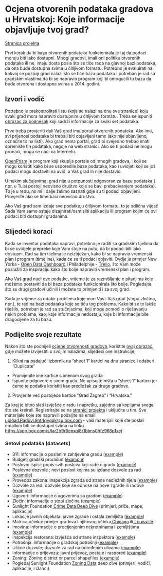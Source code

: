 Ocjena otvorenih podataka gradova u Hrvatskoj: Koje informacije objavljuje tvoj grad?
=============================

[Stranica projekta](http://codeforcroatia.org/projects/cenzus_otvorenih_podataka_hrvatskih_gradova)

Prvi korak da bi baza otvorenih podataka funkcionirala je taj da podaci moraju biti lako dostupni. Mnogi gradovi, imali oni politiku otvorenih podataka ili ne, imaju dosta posla što se tiče rada na glavnoj bazi podataka, da ona bude dostupna svima u čitljivom formatu. Potrebno je evaluirati na kakvoj se poziciji grad nalazi što se tiče baza podataka i potreban je rad sa gradskim vlastima da bi se napravio program koji bi omogućili tu bazu da bude otvorena i dostupna svima u 2014. godini.


Izvori i vodič
--------------

Potrebno je prekontrolirati listu (koja se nalazi na dnu ove stranice) koju svaki grad mora napraviti dostupnim u čitljivom formatu. Treba se ispuniti [obrazac za podnesak](http://www.google.com/url?q=http%3A%2F%2Fhr-city.census.okfn.org&sa=D&sntz=1&usg=AFQjCNGBp-BuN0Pdy4493pZ3WlFomhnY3Q) koji sadrži informacije za svaki set podataka.

Prvo treba provjeriti dali Vaš grad ima portal otvorenih podataka. Ako ima, svi prijenosi podataka bi trebali biti objavljeni tamo (ako nije objavljeno, označite to na listi). Ako grad nema portal, grad bi svejedno trebao imati spremište tih podataka, negdje na web stranici. Ako se ti podaci ne mogu pronaći, mogu se naći na Internetu.

[OpenPrism](http://www.google.com/url?q=http%3A%2F%2Fopenprism.thomaslevine.com%2F&sa=D&sntz=1&usg=AFQjCNF9r0mYPgxacj0FBNjButHWG6dfuw) je program koji skuplja portale od mnogih gradova, i koji se mogu koristiti kako bi se usporedile baze podataka, kao i uvidjeti koji se još podaci mogu dostaviti na uvid, a Vaš grad ih nije dostavio.

U nekim slučajevima, grad nije u potpunosti odgovoran za bazu podataka ( npr. u Tulsi postoji neovisno društvo koje se bavi prebacivanjem podataka). To je u redu, no mi i dalje želimo saznati gdje su ti podaci objavljeni. Provjerite ako se time baci neovisno društvo.

Ako Vaš grad sam izdaje sve podatke,u čitljivom formatu, to je odlična vijest! Sada Vam samo ostaje dizajnirati/osmisliti aplikaciju ili program kojim će ovi podaci biti dostupni građanima.

Slijedeći koraci
----------------

Kada se inventar podataka napravi, potrebno je raditi sa gradskim tijelima da bi se uvidjele prepreke koje Vam stoje na putu, da bi podaci bili lako dostupni. Rad sa tim tijelima je neizbježan, kako bi se napravio vremenski plan i program (timeline), kada će se ti podaci objaviti. Ovdje je primjer New Yorka - [Open Data Dashboard](https://www.google.com/url?q=https%3A%2F%2Fdata.cityofnewyork.us%2Fdashboard&sa=D&sntz=1&usg=AFQjCNHTzobclr40yvwhoq9-5t8iGZ1GUQ) i Philadelphije - [Trello](https://www.google.com/url?q=https%3A%2F%2Ftrello.com%2Fb%2FiUUy84lK%2Fcity-of-philadelphia-open-data-pipeline&sa=D&sntz=1&usg=AFQjCNFmtRJz50_n5PZ6JK_2ZD07W5rImg), što Vam može poslužiti za inspiraciju kako što bolje napraviti vremenski plan i program.

Ako Vaš grad nudi ove podatke, vrijeme je za razmišljanje o pitanjima koje možemo postaviti da bi baza podataka funkcionirala što bolje. Pogledajte što su drugi gradovi učinili i možete to primjeniti i za svoj grad.

Sada je vrijeme za odabir problema koje mori Vas i Vaš grad (stopa zločina, npr.), te rad na bazi podataka koje se tiču tog problema. Kako bi se to lakše riješilo, potreban je rad sa stučnjacima, koji mogu pomoći o riješavanju nekih problema, kao; koje informacije nedostaju, koje bi informacije bile dragocijene za tu bazu.

Podijelite svoje rezultate
--------------------------

Nakon što ste podnijeli [ocjene otvorenosti gradova](http://www.google.com/url?q=http%3A%2F%2Fhr-city.census.okfn.org&sa=D&sntz=1&usg=AFQjCNGBp-BuN0Pdy4493pZ3WlFomhnY3Q), koristite [ovaj obrazac](https://docs.google.com/spreadsheets/d/1ppSAVbfV8nxrAWMS5ggL3qBiZwZhGDTALH1XxL7YoHA/edit#gid=3), gdje možete izvijestiti o svojim nalazima, slijedeći ove instrukcije;

1. Klikni na padajući izbornik na “sheet 1” kartici na dnu stranice i odaberi “Duplicate”

-   Promijenite ime kartice s imenom svog grada
-   Ispunite odgovore o svom gradu. Ne upisujte ništa u “sheet 1” karticu jer ćemo te podatke koristiti kao predložak za druge gradove.

2. Provjerite već postojeće kartice “Grad Zagreb” i “Hrvatska.”

Za kraj je bitno slati izvješća o radu i napretku, zajedno sa kopijama svega što ste kreirali. Registrirajte se na [stranici projekta](http://codeforcroatia.org/projects/cenzus_otvorenih_podataka_hrvatskih_gradova) i uključite u tim. Sve materijale koje ste napravili pošaljite na email upload.Radovi.9ntrlqvgqk@u.box.com - vaši materijali koje ste poslali emailom biti će dostupni svima na linku https://app.box.com/s/lar2b9r6epxqi8r1btms0hfz968p1xej

### Setovi podataka (datasets)

-   311: informacije o poslanim zahtjevima gradu ([example](https://www.google.com/url?q=https%3A%2F%2Fdata.sfgov.org%2FService-Requests-311-%2FCase-Data-from-San-Francisco-311%2Fvw6y-z8j6&sa=D&sntz=1&usg=AFQjCNF1A4Ny1ZUB4eU9Klj1dmCQ1sOUUA))
-   Budget; gradski proračun ([example](https://www.google.com/url?q=https%3A%2F%2Fdata.cityofchicago.org%2FAdministration-Finance%2FBudget-2014-Budget-Recommendations-Appropriations%2Fkpej-ig3k&sa=D&sntz=1&usg=AFQjCNEpnSmthGG5NbO6eKqGu3O5vIOpEQ))
-   Poslovni ispisi: popis svih poslova koji rade u gradu ([example](https://www.google.com/url?q=https%3A%2F%2Fdata.sfgov.org%2FBusiness-and-Economic-Development%2FBusinesses-Registered-In-San-Francisco-Active-Loca%2Fg8m3-pdis&sa=D&sntz=1&usg=AFQjCNFypB6Y5_DftsXnm_hyiaOl7aT-wQ))
-   Poslovne dozvole ; novi poslovi kojima su izdane dozvole za rad ([example](https://www.google.com/url?q=https%3A%2F%2Fdata.cityofchicago.org%2FCommunity-Economic-Development%2FBusiness-Licenses%2Fr5kz-chrr&sa=D&sntz=1&usg=AFQjCNEMw_V6gmmu5funVJ72RURaakzUMg))
-   Provedba zakona: inspekcija zgrada od strane nadležnih tijela ([example](https://www.google.com/url?q=https%3A%2F%2Fdata.sfgov.org%2FPublic-Health%2FHousing-Code-Violations-San-Francisco-CA%2F739v-w6y3&sa=D&sntz=1&usg=AFQjCNG69JCeFY49Msd43dpsN2rhxjmwLA))
-   Dozvole za red: dozvole koje se odnose na nove zgrade ili radove ([example](http://www.google.com/url?q=http%3A%2F%2Fportal.louisvilleky.gov%2Fdataset%2Fpermit-data&sa=D&sntz=1&usg=AFQjCNHJfc6o3JdaENJhB7nDSTxrLnQfBw))
-   Ugovori: informacije o ugovorima sa gradom ([example](https://www.google.com/url?q=https%3A%2F%2Fdata.cityofchicago.org%2FAdministration-Finance%2FContracts%2Frsxa-ify5&sa=D&sntz=1&usg=AFQjCNFLf6Q8iu7JQqyJe5wVIqXi7oDWug))
-   Zločin: informacije o stopi zločina ([example](http://www.google.com/url?q=http%3A%2F%2Fwww.opendataphilly.org%2Fopendata%2Fresource%2F215%2Fphiladelphia-police-part-one-crime-incidents%2F&sa=D&sntz=1&usg=AFQjCNG1hFsk8G9MewlKPVy4KV1WnYHauQ))
-   Sunlight Foundation[ Crime Data Deep Dive](http://www.google.com/url?q=http%3A%2F%2Fsunlightfoundation.com%2Fpolicy%2Fmunicipal_crime%2F&sa=D&sntz=1&usg=AFQjCNF_n7T_aUcGbKi-Ag-MIQ74fEqfiA) (primjeri, priče, mape, aplikacije)
-   Lokacije javnih objekata: javne zgrade i ostala zemljišta ([example](http://www.google.com/url?q=http%3A%2F%2Fwww.opendataphilly.org%2Fopendata%2Fresource%2F252%2Fcity-building-locations%2F&sa=D&sntz=1&usg=AFQjCNEMN-GTyF34KGBXuP4ui1FixkaMpA))
-   Matrica učinka: primjer gradova i njihovog učinka[ Chicago](http://www.google.com/url?q=http%3A%2F%2Fwww.cityofchicago.org%2Fcity%2Fen%2Fnarr%2Ffoia%2Fkey_performance_indicators0%2Fcity_management_benchmarks.html&sa=D&sntz=1&usg=AFQjCNFW7Drlxv9lQ9LBv7dBQLUS87OHSA) ili[ Louisville](http://www.google.com/url?q=http%3A%2F%2Flouiestat.louisvilleky.gov%2F&sa=D&sntz=1&usg=AFQjCNFP9ldwbC_lqBYE4UrGlt49T8n7Vg).
-   Imovina: informacije o procijenjenim nekretninama i zemljištima ([example](https://www.google.com/url?q=https%3A%2F%2Fdata.sfgov.org%2FProperty%2FSan-Francisco-Property-Assessment-Roll-FY1213-Q4%2F23jf-fjsw&sa=D&sntz=1&usg=AFQjCNHge6vvgQ7SJc0jt39RMnSWi3sxag))
-   Inspekcija restorana: izvješća od strane inspektora ([example](https://www.google.com/url?q=https%3A%2F%2Fdata.cityofchicago.org%2FHealth-Human-Services%2FFood-Inspections%2F4ijn-s7e5&sa=D&sntz=1&usg=AFQjCNHMtX3DpnFMT9oVrg-W4PX2ABNofQ))
-   Potrošnja: informacije o gradskoj potrošnji ([example](http://www.google.com/url?q=http%3A%2F%2Fportal.louisvilleky.gov%2Fdataset%2Fexpenditures-data&sa=D&sntz=1&usg=AFQjCNF4abrqKM0iM824uySdWGxxkTEBVw))
-   Ulične dozvole; dozvole za rad na određenim ulicama ([example](https://www.google.com/url?q=https%3A%2F%2Fdata.cityofchicago.org%2FTransportation%2FStreet-Closure-Permits-Current%2Favwc-kf7i&sa=D&sntz=1&usg=AFQjCNFQrCAwqOZGSZHWtkyYkA8QMD96wA))
-   Informacije o prijevozu: javni prijevoz, postaje i raspored ([example](http://www.google.com/url?q=http%3A%2F%2Fwww.opendataphilly.org%2Fopendata%2Fresource%2F101%2Fsepta-bus-and-rail-routes-and-times%2F&sa=D&sntz=1&usg=AFQjCNEDh-hpdAxOFY79ShOl3wrfNxfnlA))
-   Zoning: Zoning district or parcel shapefiles ([example](https://www.google.com/url?q=https%3A%2F%2Fdata.cityofchicago.org%2FCommunity-Economic-Development%2FBoundaries-Zoning-Districts-KML%2Fuati-b8hh&sa=D&sntz=1&usg=AFQjCNFbDNuH2jG76UPFOI1H1ZXlnEJj0g))
-   Pogledaj Sunlight Foundation [Zoning Data](http://www.google.com/url?q=http%3A%2F%2Fsunlightfoundation.com%2Fpolicy%2Fmunicipal_zoning%2F&sa=D&sntz=1&usg=AFQjCNGiqHEhExPTLzTngoHwR1UR2Xap2w) deep dive (primjeri, vodiči, aplikacije, i članci).
